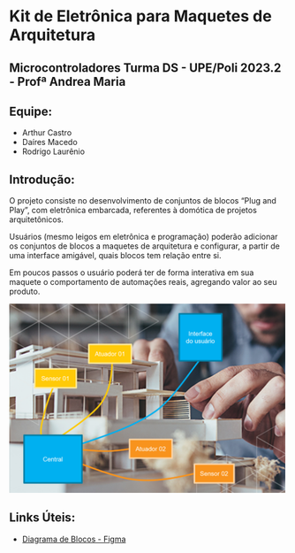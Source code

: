 # Kit de Eletrônica para Maquetes de Arquitetura
## Microcontroladores Turma DS - UPE/Poli 2023.2 - Profª Andrea Maria


## **Equipe**:

- Arthur Castro
- Daíres Macedo
- Rodrigo Laurênio


## **Introdução**:

O projeto consiste no desenvolvimento de conjuntos de blocos “Plug and Play”, com eletrônica embarcada, referentes à domótica de projetos arquitetônicos.

Usuários (mesmo leigos em eletrônica e programação) poderão adicionar os conjuntos de blocos a maquetes de arquitetura e configurar, a partir de uma interface amigável, quais blocos tem relação entre si.

Em poucos passos o usuário poderá ter de forma interativa em sua maquete o comportamento de automações reais, agregando valor ao seu produto.

<img src="./documentacao/img/visao_geral.png" alt="Visão Geral" width="500px"/>


## **Links Úteis**:

- [Diagrama de Blocos - Figma](https://www.figma.com/file/gwqnpKY4aKcTteURtjPVdM/Diagrama---Projeto-Kit-de-eletr%C3%B4nica-para-maquetes-de-arquitetura?type=whiteboard&node-id=0%3A1&t=AzJPs2MEIsFIb5rH-1)


<!-- ## **Exemplo de funcionamento da versão atual**:

Ao ligar o Módulo Central (ESP32), um webservice é iniciado, onde o usuário pode informar à central, quais blocos plugou em quais conectores (estes são conectores com identificação simples para o usuário, mas que internamente se conectam a GPIOs do ESP32).

Neste exemplo de uso, dois blocos do tipo "Lâmpada" foram conectados aos conectores 1 e 2 do Módulo Central e dois blocos do tipo "Sensor de luminosidade" foram conectados aos conectores 3 e 4.

### **Exemplo de Montagem 01**:

Na primeira montagem deste exemplo, o usuário configurou o sensor em 3 como controlador da iluminação em 2:

![](./documentacao/exemplo_de_funcionamento/web_ui_1.png)

![](./documentacao/exemplo_de_funcionamento/web_ui_2.png)

![](./documentacao/exemplo_de_funcionamento/web_ui_3.png)

![](./documentacao/exemplo_de_funcionamento/web_ui_4.png)

### **Exemplo de Montagem 02**:

Na segunda montagem deste exemplo, o usuário configurou o sensor em 3 como controlador da iluminação em 1.

### **Conclusão:**

A interface do usuário foi acessada através do navegador no endereço de IP do Módulo Central (porta 80). E as configurações de remapeamento de conectores foram feitas em tempo de execução, sem que o microcontrolador precisasse ser reiniciado. -->
